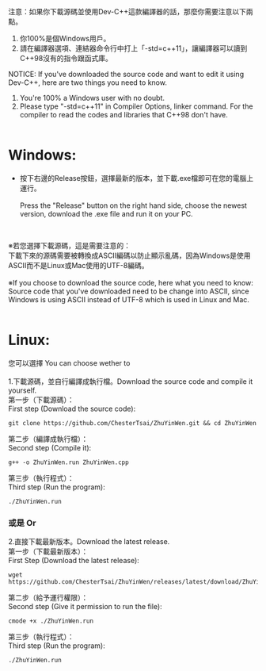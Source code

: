 注意：如果你下載源碼並使用Dev-C++這款編譯器的話，那麼你需要注意以下兩點。<br />
1. 你100%是個Windows用戶。<br />
2. 請在編譯器選項、連結器命令行中打上「-std=c++11」，讓編譯器可以讀到C++98沒有的指令跟函式庫。<br />

NOTICE: If you've downloaded the source code and want to edit it using Dev-C++, here are two things you need to know.<br />
1. You're 100% a Windows user with no doubt.<br />
2. Please type "-std=c++11" in Compiler Options, linker command. For the compiler to read the codes and libraries that C++98 don't have.<br /><br />

# Windows:<br />
* 按下右邊的Release按鈕，選擇最新的版本，並下載.exe檔即可在您的電腦上運行。<br /><br />
Press the "Release" button on the right hand side, choose the newest version, download the .exe file and run it on your PC.<br />

<br>

※若您選擇下載源碼，這是需要注意的：<br />
下載下來的源碼需要被轉換成ASCII編碼以防止顯示亂碼，因為Windows是使用ASCII而不是Linux或Mac使用的UTF-8編碼。<br />
<br />
※If you choose to download the source code, here what you need to know:<br />
Source code that you've downloaded need to be change into ASCII, since Windows is using ASCII instead of UTF-8 which is used in Linux and Mac.<br />
<br />
# Linux:<br />
您可以選擇 You can choose wether to<br />
<br>
1.下載源碼，並自行編譯成執行檔。Download the source code and compile it yourself.<br />
第一步（下載源碼）：<br>
First step (Download the source code):

    git clone https://github.com/ChesterTsai/ZhuYinWen.git && cd ZhuYinWen
第二步（編譯成執行檔）：<br>
Second step (Compile it):

    g++ -o ZhuYinWen.run ZhuYinWen.cpp
第三步（執行程式）：<br>
Third step (Run the program):

    ./ZhuYinWen.run

### 或是 Or<br />

2.直接下載最新版本。Download the latest release.<br />
第一步（下載最新版本）：<br>
First Step (Download the latest release):

    wget https://github.com/ChesterTsai/ZhuYinWen/releases/latest/download/ZhuYinWen.run
第二步（給予運行權限）：<br>
Second step (Give it permission to run the file):

    cmode +x ./ZhuYinWen.run
第三步（執行程式）：<br>
Third step (Run the program):

    ./ZhuYinWen.run
